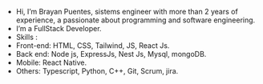 - Hi, I’m Brayan Puentes, sistems engineer with more than 2 years of experience, a passionate about programming and software engineering.
- I’m a FullStack Developer.
- Skills :
- Front-end: HTML, CSS, Tailwind, JS, React Js.
- Back end: Node js, ExpressJs, Nest Js, Mysql, mongoDB.
- Mobile: React Native.
- Others: Typescript, Python, C++, Git, Scrum, jira. 

<!---
SMITH367/SMITH367 is a ✨ special ✨ repository because its `README.md` (this file) appears on your GitHub profile.
You can click the Preview link to take a look at your changes.
--->
